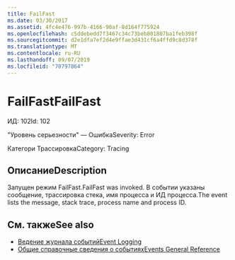 ```yaml
---
title: FailFast
ms.date: 03/30/2017
ms.assetid: 4fc4e476-997b-4166-90af-8d164f775924
ms.openlocfilehash: c5ddebedd7f3467c34c73beb801807ba1feb398f
ms.sourcegitcommit: d2e1dfa7ef2d4e9ffae3d431cf6a4ffd9c8d378f
ms.translationtype: MT
ms.contentlocale: ru-RU
ms.lasthandoff: 09/07/2019
ms.locfileid: "70797864"
---
```

# <a name="failfast"></a><span data-ttu-id="53925-102">FailFast</span><span class="sxs-lookup"><span data-stu-id="53925-102">FailFast</span></span>
<span data-ttu-id="53925-103">ИД: 102</span><span class="sxs-lookup"><span data-stu-id="53925-103">Id: 102</span></span>  
  
 <span data-ttu-id="53925-104">"Уровень серьезности" — Ошибка</span><span class="sxs-lookup"><span data-stu-id="53925-104">Severity: Error</span></span>  
  
 <span data-ttu-id="53925-105">Категори Трассировка</span><span class="sxs-lookup"><span data-stu-id="53925-105">Category: Tracing</span></span>  
  
## <a name="description"></a><span data-ttu-id="53925-106">Описание</span><span class="sxs-lookup"><span data-stu-id="53925-106">Description</span></span>  
 <span data-ttu-id="53925-107">Запущен режим FailFast.</span><span class="sxs-lookup"><span data-stu-id="53925-107">FailFast was invoked.</span></span> <span data-ttu-id="53925-108">В событии указаны сообщение, трассировка стека, имя процесса и ИД процесса.</span><span class="sxs-lookup"><span data-stu-id="53925-108">The event lists the message, stack trace, process name and process ID.</span></span>  
  
## <a name="see-also"></a><span data-ttu-id="53925-109">См. также</span><span class="sxs-lookup"><span data-stu-id="53925-109">See also</span></span>

- [<span data-ttu-id="53925-110">Ведение журнала событий</span><span class="sxs-lookup"><span data-stu-id="53925-110">Event Logging</span></span>](index.md)
- [<span data-ttu-id="53925-111">Общие справочные сведения о событиях</span><span class="sxs-lookup"><span data-stu-id="53925-111">Events General Reference</span></span>](events-general-reference.md)
